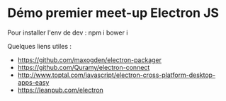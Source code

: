 # Démo premier meet-up Electron JS

Pour installer l'env de dev :
npm i
bower i

Quelques liens utiles :
- https://github.com/maxogden/electron-packager
- https://github.com/Quramy/electron-connect
- http://www.toptal.com/javascript/electron-cross-platform-desktop-apps-easy
- https://leanpub.com/electron
